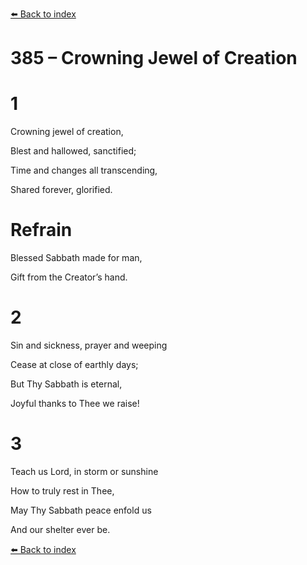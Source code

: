[⬅️ Back to index](../README.md)

# 385 – Crowning Jewel of Creation





# 1

Crowning jewel of creation,

Blest and hallowed, sanctified;

Time and changes all transcending,

Shared forever, glorified.



# Refrain

Blessed Sabbath made for man,

Gift from the Creator’s hand.



# 2

Sin and sickness, prayer and weeping

Cease at close of earthly days;

But Thy Sabbath is eternal,

Joyful thanks to Thee we raise!



# 3

Teach us Lord, in storm or sunshine

How to truly rest in Thee,

May Thy Sabbath peace enfold us

And our shelter ever be.

[⬅️ Back to index](../README.md)
